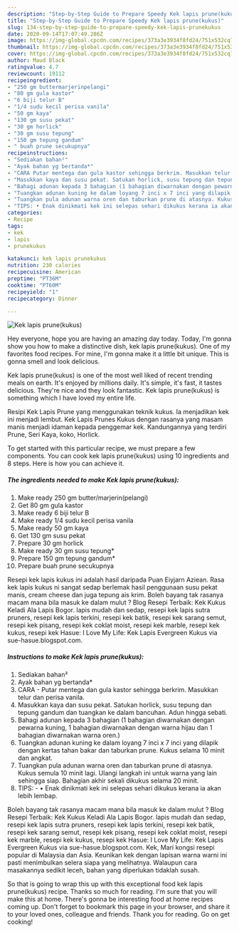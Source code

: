 ```yaml
---
description: "Step-by-Step Guide to Prepare Speedy Kek lapis prune(kukus)"
title: "Step-by-Step Guide to Prepare Speedy Kek lapis prune(kukus)"
slug: 134-step-by-step-guide-to-prepare-speedy-kek-lapis-prunekukus
date: 2020-09-14T17:07:49.286Z
image: https://img-global.cpcdn.com/recipes/373a3e3934f8fd24/751x532cq70/kek-lapis-prunekukus-resipi-foto-utama.jpg
thumbnail: https://img-global.cpcdn.com/recipes/373a3e3934f8fd24/751x532cq70/kek-lapis-prunekukus-resipi-foto-utama.jpg
cover: https://img-global.cpcdn.com/recipes/373a3e3934f8fd24/751x532cq70/kek-lapis-prunekukus-resipi-foto-utama.jpg
author: Maud Black
ratingvalue: 4.7
reviewcount: 19112
recipeingredient:
- "250 gm buttermarjerinpelangi"
- "80 gm gula kastor"
- "6 biji telur B"
- "1/4 sudu kecil perisa vanila"
- "50 gm kaya"
- "130 gm susu pekat"
- "30 gm horlick"
- "30 gm susu tepung"
- "150 gm tepung gandum"
- " buah prune secukupnya"
recipeinstructions:
- "Sediakan bahan²"
- "Ayak bahan yg bertanda*"
- "CARA Putar mentega dan gula kastor sehingga berkrim. Masukkan telur dan perisa vanila."
- "Masukkan kaya dan susu pekat. Satukan horlick, susu tepung dan tepung gandum dan tuangkan ke dalam bancuhan. Adun hingga sebati."
- "Bahagi adunan kepada 3 bahagian (1 bahagian diwarnakan dengan pewarna kuning, 1 bahagian diwarnakan dengan warna hijau dan 1 bahagian diwarnakan warna oren.)"
- "Tuangkan adunan kuning ke dalam loyang 7 inci x 7 inci yang dilapik dengan kertas tahan bakar dan taburkan prune. Kukus selama 10 minit dan angkat."
- "Tuangkan pula adunan warna oren dan taburkan prune di atasnya. Kukus semula 10 minit lagi. Ulangi langkah ini untuk warna yang lain sehingga siap. Bahagian akhir sekali dikukus selama 20 minit."
- "TIPS: • Enak dinikmati kek ini selepas sehari dikukus kerana ia akan lebih lembap."
categories:
- Recipe
tags:
- kek
- lapis
- prunekukus

katakunci: kek lapis prunekukus 
nutrition: 230 calories
recipecuisine: American
preptime: "PT36M"
cooktime: "PT60M"
recipeyield: "1"
recipecategory: Dinner

---
```



![Kek lapis prune(kukus)](https://img-global.cpcdn.com/recipes/373a3e3934f8fd24/751x532cq70/kek-lapis-prunekukus-resipi-foto-utama.jpg)

Hey everyone, hope you are having an amazing day today. Today, I'm gonna show you how to make a distinctive dish, kek lapis prune(kukus). One of my favorites food recipes. For mine, I'm gonna make it a little bit unique. This is gonna smell and look delicious.

Kek lapis prune(kukus) is one of the most well liked of recent trending meals on earth. It's enjoyed by millions daily. It's simple, it's fast, it tastes delicious. They're nice and they look fantastic. Kek lapis prune(kukus) is something which I have loved my entire life.

Resipi Kek Lapis Prune yang menggunakan teknik kukus. Ia menjadikan kek ini menjadi lembut. Kek Lapis Prunes Kukus dengan rasanya yang masam manis menjadi idaman kepada penggemar kek. Kandungannya yang terdiri Prune, Seri Kaya, koko, Horlick.


To get started with this particular recipe, we must prepare a few components. You can cook kek lapis prune(kukus) using 10 ingredients and 8 steps. Here is how you can achieve it.

<!--inarticleads1-->

##### The ingredients needed to make Kek lapis prune(kukus):

1. Make ready 250 gm butter/marjerin(pelangi)
1. Get 80 gm gula kastor
1. Make ready 6 biji telur B
1. Make ready 1/4 sudu kecil perisa vanila
1. Make ready 50 gm kaya
1. Get 130 gm susu pekat
1. Prepare 30 gm horlick
1. Make ready 30 gm susu tepung*
1. Prepare 150 gm tepung gandum*
1. Prepare  buah prune secukupnya


Resepi kek lapis kukus ini adalah hasil daripada Puan Eiyjarn Aziean. Rasa kek lapis kukus ni sangat sedap berlemak hasil penggunaan susu pekat manis, cream cheese dan juga tepung ais krim. Boleh bayang tak rasanya macam mana bila masuk ke dalam mulut ? Blog Resepi Terbaik: Kek Kukus Keladi Ala Lapis Bogor. lapis mudah dan sedap, resepi kek lapis sutra pruners, resepi kek lapis terkini, resepi kek batik, resepi kek sarang semut, resepi kek pisang, resepi kek coklat moist, resepi kek marble, resepi kek kukus, resepi kek Hasue: I Love My Life: Kek Lapis Evergreen Kukus via sue-hasue.blogspot.com. 

<!--inarticleads2-->

##### Instructions to make Kek lapis prune(kukus):

1. Sediakan bahan²
1. Ayak bahan yg bertanda*
1. CARA - Putar mentega dan gula kastor sehingga berkrim. Masukkan telur dan perisa vanila.
1. Masukkan kaya dan susu pekat. Satukan horlick, susu tepung dan tepung gandum dan tuangkan ke dalam bancuhan. Adun hingga sebati.
1. Bahagi adunan kepada 3 bahagian (1 bahagian diwarnakan dengan pewarna kuning, 1 bahagian diwarnakan dengan warna hijau dan 1 bahagian diwarnakan warna oren.)
1. Tuangkan adunan kuning ke dalam loyang 7 inci x 7 inci yang dilapik dengan kertas tahan bakar dan taburkan prune. Kukus selama 10 minit dan angkat.
1. Tuangkan pula adunan warna oren dan taburkan prune di atasnya. Kukus semula 10 minit lagi. Ulangi langkah ini untuk warna yang lain sehingga siap. Bahagian akhir sekali dikukus selama 20 minit.
1. TIPS: - • Enak dinikmati kek ini selepas sehari dikukus kerana ia akan lebih lembap.


Boleh bayang tak rasanya macam mana bila masuk ke dalam mulut ? Blog Resepi Terbaik: Kek Kukus Keladi Ala Lapis Bogor. lapis mudah dan sedap, resepi kek lapis sutra pruners, resepi kek lapis terkini, resepi kek batik, resepi kek sarang semut, resepi kek pisang, resepi kek coklat moist, resepi kek marble, resepi kek kukus, resepi kek Hasue: I Love My Life: Kek Lapis Evergreen Kukus via sue-hasue.blogspot.com. Kek, Mari kongsi resepi popular di Malaysia dan Asia. Keunikan kek dengan lapisan warna warni ini pasti menimbulkan selera siapa yang melihatnya. Walaupun cara masakannya sedikit leceh, bahan yang diperlukan tidaklah susah. 

So that is going to wrap this up with this exceptional food kek lapis prune(kukus) recipe. Thanks so much for reading. I'm sure that you will make this at home. There's gonna be interesting food at home recipes coming up. Don't forget to bookmark this page in your browser, and share it to your loved ones, colleague and friends. Thank you for reading. Go on get cooking!
